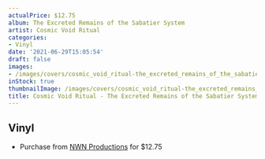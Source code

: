 ```yaml
---
actualPrice: $12.75
album: The Excreted Remains of the Sabatier System
artist: Cosmic Void Ritual
categories:
- Vinyl
date: '2021-06-29T15:05:54'
draft: false
images:
- /images/covers/cosmic_void_ritual-the_excreted_remains_of_the_sabatier_system.jpg
inStock: true
thumbnailImage: /images/covers/cosmic_void_ritual-the_excreted_remains_of_the_sabatier_system-thumb.jpg
title: Cosmic Void Ritual - The Excreted Remains of the Sabatier System
---
```


## Vinyl
* Purchase from [NWN Productions](http://shop.nwnprod.com/index.php?route=product/product&path=75&product_id=3028&sort=pd.name&order=ASC) for $12.75
